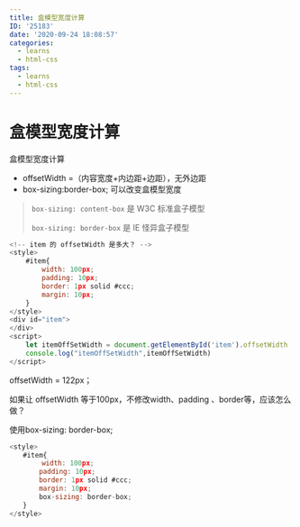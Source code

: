 ```yaml
---
title: 盒模型宽度计算
ID: '25183'
date: '2020-09-24 18:08:57'
categories:
  - learns
  - html-css
tags:
  - learns
  - html-css
---
```


# 盒模型宽度计算

盒模型宽度计算

- offsetWidth =（内容宽度+内边距+边距），无外边距
- box-sizing:border-box; 可以改变盒模型宽度

> `box-sizing: content-box` 是 W3C 标准盒子模型
> 
> `box-sizing: border-box` 是 IE 怪异盒子模型

``` js 
<!-- item 的 offsetWidth 是多大？ -->
<style>
    #item{
        width: 100px;
        padding: 10px;
        border: 1px solid #ccc;
        margin: 10px;
    }
</style>
<div id="item">
</div>
<script>
    let itemOffSetWidth = document.getElementById('item').offsetWidth
    console.log("itemOffSetWidth",itemOffSetWidth)
</script>
```

offsetWidth = 122px；

如果让 offsetWidth 等于100px，不修改width、padding 、border等，应该怎么做？

使用box-sizing: border-box;

``` js 
<style>
　　#item{
   　　　width: 100px;
   　　 padding: 10px;
   　　 border: 1px solid #ccc;
  　　  margin: 10px;
  　　  box-sizing: border-box;
　　}
</style>
```
 
